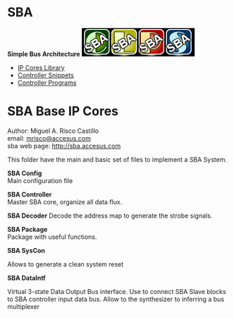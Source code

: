 # SBA
**Simple Bus Architecture**
![](image.png) 

+ [IP Cores Library](https://github.com/mriscoc/SBA-Library)
+ [Controller Snippets](https://github.com/mriscoc/SBA-Snippets)
+ [Controller Programs](https://github.com/mriscoc/SBA-Programs)  


# **SBA Base IP Cores**

Author: Miguel A. Risco Castillo  
email: mrisco@accesus.com  
sba web page: http://sba.accesus.com  

This folder have the main and basic set of files to implement a SBA System.  

**SBA Config**  
Main configuration file  

**SBA Controller**  
Master SBA core, organize all data flux.  

**SBA Decoder**
Decode the address map to generate the strobe signals.  

**SBA Package**  
Package with useful functions.  

**SBA SysCon**  

Allows to generate a clean system reset

**SBA DataIntf**  

Virtual 3-state Data Output Bus interface. 
Use to connect SBA Slave blocks to SBA controller input data bus. 
Allow to the synthesizer to inferring a bus multiplexer


